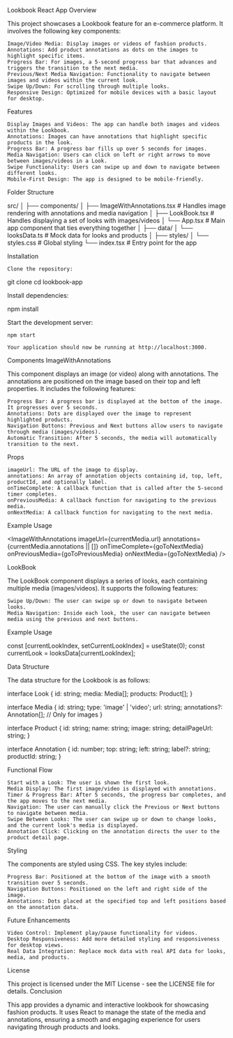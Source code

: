 Lookbook React App
Overview

This project showcases a Lookbook feature for an e-commerce platform. It involves the following key components:

    Image/Video Media: Display images or videos of fashion products.
    Annotations: Add product annotations as dots on the images to highlight specific items.
    Progress Bar: For images, a 5-second progress bar that advances and triggers the transition to the next media.
    Previous/Next Media Navigation: Functionality to navigate between images and videos within the current look.
    Swipe Up/Down: For scrolling through multiple looks.
    Responsive Design: Optimized for mobile devices with a basic layout for desktop.

Features

    Display Images and Videos: The app can handle both images and videos within the Lookbook.
    Annotations: Images can have annotations that highlight specific products in the look.
    Progress Bar: A progress bar fills up over 5 seconds for images.
    Media Navigation: Users can click on left or right arrows to move between images/videos in a Look.
    Swipe Functionality: Users can swipe up and down to navigate between different looks.
    Mobile-First Design: The app is designed to be mobile-friendly.

Folder Structure

src/
│
├── components/
│   ├── ImageWithAnnotations.tsx    # Handles image rendering with annotations and media navigation
│   ├── LookBook.tsx                # Handles displaying a set of looks with images/videos
│   └── App.tsx                     # Main app component that ties everything together
│
├── data/
│   └── looksData.ts                # Mock data for looks and products
│
├── styles/
│   └── styles.css                  # Global styling
└── index.tsx                       # Entry point for the app

Installation

    Clone the repository:

git clone
cd lookbook-app

Install dependencies:

npm install

Start the development server:

    npm start

    Your application should now be running at http://localhost:3000.

Components
ImageWithAnnotations

This component displays an image (or video) along with annotations. The annotations are positioned on the image based on their top and left properties. It includes the following features:

    Progress Bar: A progress bar is displayed at the bottom of the image. It progresses over 5 seconds.
    Annotations: Dots are displayed over the image to represent highlighted products.
    Navigation Buttons: Previous and Next buttons allow users to navigate through media (images/videos).
    Automatic Transition: After 5 seconds, the media will automatically transition to the next.

Props

    imageUrl: The URL of the image to display.
    annotations: An array of annotation objects containing id, top, left, productId, and optionally label.
    onTimeComplete: A callback function that is called after the 5-second timer completes.
    onPreviousMedia: A callback function for navigating to the previous media.
    onNextMedia: A callback function for navigating to the next media.

Example Usage

<ImageWithAnnotations
  imageUrl={currentMedia.url}
  annotations={currentMedia.annotations || []}
  onTimeComplete={goToNextMedia}
  onPreviousMedia={goToPreviousMedia}
  onNextMedia={goToNextMedia}
/>

LookBook

The LookBook component displays a series of looks, each containing multiple media (images/videos). It supports the following features:

    Swipe Up/Down: The user can swipe up or down to navigate between looks.
    Media Navigation: Inside each look, the user can navigate between media using the previous and next buttons.

Example Usage

const [currentLookIndex, setCurrentLookIndex] = useState(0);
const currentLook = looksData[currentLookIndex];

<LookBook
  currentLook={currentLook}
  onPreviousLook={goToPreviousLook}
  onNextLook={goToNextLook}
/>

Data Structure

The data structure for the Lookbook is as follows:

interface Look {
  id: string;
  media: Media[];
  products: Product[];
}

interface Media {
  id: string;
  type: 'image' | 'video';
  url: string;
  annotations?: Annotation[];  // Only for images
}

interface Product {
  id: string;
  name: string;
  image: string;
  detailPageUrl: string;
}

interface Annotation {
  id: number;
  top: string;
  left: string;
  label?: string;
  productId: string;
}

Functional Flow

    Start with a Look: The user is shown the first look.
    Media Display: The first image/video is displayed with annotations.
    Timer & Progress Bar: After 5 seconds, the progress bar completes, and the app moves to the next media.
    Navigation: The user can manually click the Previous or Next buttons to navigate between media.
    Swipe Between Looks: The user can swipe up or down to change looks, and the current look's media is displayed.
    Annotation Click: Clicking on the annotation directs the user to the product detail page.

Styling

The components are styled using CSS. The key styles include:

    Progress Bar: Positioned at the bottom of the image with a smooth transition over 5 seconds.
    Navigation Buttons: Positioned on the left and right side of the image.
    Annotations: Dots placed at the specified top and left positions based on the annotation data.

Future Enhancements

    Video Control: Implement play/pause functionality for videos.
    Desktop Responsiveness: Add more detailed styling and responsiveness for desktop views.
    Real Data Integration: Replace mock data with real API data for looks, media, and products.

License

This project is licensed under the MIT License - see the LICENSE file for details.
Conclusion

This app provides a dynamic and interactive lookbook for showcasing fashion products. It uses React to manage the state of the media and annotations, ensuring a smooth and engaging experience for users navigating through products and looks.

